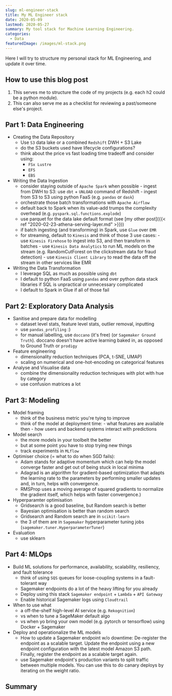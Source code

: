 ```yaml
---
slug: ml-engineer-stack
title: My ML Engineer stack
date: 2020-05-09
lastmod: 2020-05-27
summary: My tool stack for Machine Learning Engineering.
categories:
  - Data
featuredImage: /images/ml-stack.png
---
```


Here I will try to structure my personal stack for ML Engineering, and update it over time.

## How to use this blog post

1. This serves me to structure the code of my projects (e.g. each h2 could be a python module).
1. This can also serve me as a checklist for reviewing a past/someone else's project.

## Part 1: Data Engineering

- Creating the Data Repository
  - Use `S3` data lake or a combined `Redshift` DWH + S3 Lake
  - do the S3 buckets used have lifecycle configurations?
  - think about the price vs fast loading time tradeoff and consider using:
      - `FSx Lustre`
      - `EFS`
      - `EBS`
- Writing the Data Ingestion
  - consider staying outside of `Apache Spark` when possible
        - ingest from DWH to S3: use `dbt` + `UNLOAD` command of Redshift
        - ingest from S3 to S3 using python FaaS (e.g. `pandas` or `dask`)
  - orchestrate those batch transformations with `Apache Airflow`
  - default back to Spark when its value-add trumps the complexity overhead (e.g. `pyspark.sql.functions.explode`)
  - use parquet for the data lake default format (see [my other post]({{< ref "2020-02-23-athena-serving-layer.md" >}}))
  - if batch ingesting (and transforming) in Spark, use `Glue` over `EMR`
  - for streaming, default to `Kinesis` and think of those 3 use cases:
        - use `Kinesis Firehose` to ingest into S3, and then transform in batches
        - use `Kinesis Data Analytics` to run ML models on the stream
        (e.g. RandomCutForest on the clickstream data for fraud detection)
        - use `Kinesis Client Library` to read the data off the stream in other services like EMR
- Writing the Data Transformation
    - I leverage SQL as much as possible using `dbt`
    - I default to python FaaS using `pandas` and over python data stack libraries
        if SQL is unpractical or unnecessary complicated
    - I default to Spark in Glue if all of those fail

## Part 2: Exploratory Data Analysis

- Sanitise and prepare data for modelling
  - dataset level stats, feature level stats, outlier removal, inputting
  - use `pandas_profiling` :)
  - for manual labelling, use `doccano` (it's free) (or `Sagemaker Ground Truth`).
    doccano doesn't have active learning baked in, as opposed to Ground Truth or `prodigy`
- Feature engineering
  - dimensionality reduction techniques (PCA, t-SNE, UMAP)
  - scaling on numerical and one-hot-encoding on categorical features
- Analyse and Visualise data
  - combine the dimensionality reduction techniques with plot with hue by category
  - use confusion matrices a lot

## Part 3: Modeling

- Model framing
  - think of the business metric you're tying to improve
  - think of the model at deployment time:
        - what features are available then
        - how users and backend systems interact with predictions
- Model search
  - the more models in your toolbelt the better
  - but at some point you have to stop trying new things
  - track experiments in `MLflow`
- Optimiser choice (= what to do when SGD fails):
  - Adam stands for adaptive momentum which can help the model converge faster
    and get out of being stuck in local minima
  - Adagrad is an algorithm for gradient-based optimization that adapts the learning rate to the parameters
    by performing smaller updates and, in turn, helps with convergence.
  - RMSProp uses a moving average of
    squared gradients to normalize the gradient itself, which helps with faster convergence.)
- Hyperparamter optimisation
  - Gridsearch is a good baseline, but Random search is better
  - Bayesian optimisation is better than random search
  - Gridsearch and Random search are in `scikit-learn`
  - the 3 of them are in `Sagemaker` hyperparameter tuning jobs (`sagemaker.tuner.HyperparameterTuner`)
- Evaluation
  - use sklearn

## Part 4: MLOps

- Build ML solutions for performance, availability, scalability, resiliency, and fault tolerance
  - think of using `SQS` queues for loose-coupling systems in a fault-tolerant way
  - Sagemaker endpoints do a lot of the heavy lifting for you already
  - Deploy using this stack `Sagemaker endpoint` + `Lambda` + `API Gateway`
  - Enable historical Sagemaker logs using `Cloudtrail`
- When to use what
  - a off-the-shelf high-level AI service (e.g. `Rekognition`)
  - vs when to tune a SageMaker default algo
  - vs when yo bring your own model (e.g. pytorch or tensorflow) using Docker + Sagemaker
- Deploy and operationalize the ML models
  - How to update a Sagemaker endpoint w/o downtime: De-register the endpoint as a scalable target.
    Update the endpoint using a new endpoint configuration with the latest model Amazon S3 path.
    Finally, register the endpoint as a scalable target again.
  - use Sagemaker endpoint's production variants to split traffic between multiple models.
    You can use this to do canary deploys by iterating on the weight ratio.

## Summary

<a frameborder="0" data-theme="dark" data-layers="1,2,3,4" data-stack-embed="true" href="https://embed.stackshare.io/stacks/embed/6c1542c267aa96964578262a793c2c"/></a><script async src="https://cdn1.stackshare.io/javascripts/client-code.js" charset="utf-8"></script>

